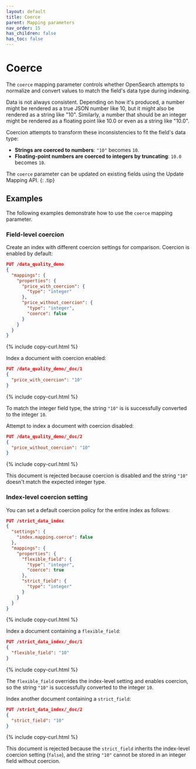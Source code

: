 ```yaml
---
layout: default
title: Coerce
parent: Mapping parameters
nav_order: 15
has_children: false
has_toc: false
---
```


# Coerce

The `coerce` mapping parameter controls whether OpenSearch attempts to normalize and convert values to match the field's data type during indexing.

Data is not always consistent. Depending on how it's produced, a number might be rendered as a true JSON number like 10, but it might also be rendered as a string like "10". Similarly, a number that should be an integer might be rendered as a floating point like 10.0 or even as a string like "10.0".

Coercion attempts to transform these inconsistencies to fit the field's data type:

- **Strings are coerced to numbers**: `"10"` becomes `10`.
- **Floating-point numbers are coerced to integers by truncating**: `10.0` becomes `10`.

The `coerce` parameter can be updated on existing fields using the Update Mapping API.
{: .tip}

## Examples

The following examples demonstrate how to use the `coerce` mapping parameter.

### Field-level coercion

Create an index with different coercion settings for comparison. Coercion is enabled by default:

```json
PUT /data_quality_demo
{
  "mappings": {
    "properties": {
      "price_with_coercion": {
        "type": "integer"
      },
      "price_without_coercion": {
        "type": "integer",
        "coerce": false
      }
    }
  }
}
```
{% include copy-curl.html %}

Index a document with coercion enabled:

```json
PUT /data_quality_demo/_doc/1
{
  "price_with_coercion": "10"
}
```
{% include copy-curl.html %}

To match the integer field type, the string `"10"` is is successfully converted to the integer `10`.

Attempt to index a document with coercion disabled:

```json
PUT /data_quality_demo/_doc/2
{
  "price_without_coercion": "10"
}
```
{% include copy-curl.html %}

This document is rejected because coercion is disabled and the string `"10"` doesn't match the expected integer type.

### Index-level coercion setting

You can set a default coercion policy for the entire index as follows:

```json
PUT /strict_data_index
{
  "settings": {
    "index.mapping.coerce": false
  },
  "mappings": {
    "properties": {
      "flexible_field": {
        "type": "integer",
        "coerce": true
      },
      "strict_field": {
        "type": "integer"
      }
    }
  }
}
```
{% include copy-curl.html %}

Index a document containing a `flexible_field`:

```json
PUT /strict_data_index/_doc/1
{
  "flexible_field": "10"
}
```
{% include copy-curl.html %}

The `flexible_field` overrides the index-level setting and enables coercion, so the string `"10"` is successfully converted to the integer `10`.

Index another document containing a `strict_field`:

```json
PUT /strict_data_index/_doc/2
{
  "strict_field": "10"
}
```
{% include copy-curl.html %}

This document is rejected because the `strict_field` inherits the index-level coercion setting (`false`), and the string `"10"` cannot be stored in an integer field without coercion.
